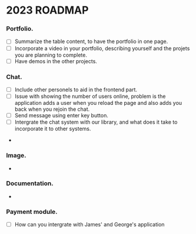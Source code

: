 # 2023 ROADMAP

### Portfolio.

- [ ] Summarize the table content, to have the portfolio in one page.
- [ ] Incorporate a video in your portfolio, describing yourself and the projets you are planning to complete.
- [ ] Have demos in the other projects.

### Chat.

- [ ] Include other personels to aid in the frontend part.
- [ ] Issue with showing the number of users online, problem is the application adds a user when you reload the page and also adds you back when you rejoin the chat.
- [ ] Send message using enter key button.
- [ ] Intergrate the chat system with our library, and what does it take to incorporate it to other systems.
-

### Image.

-

### Documentation.

-

### Payment module.

- [ ] How can you intergrate with James' and George's application
